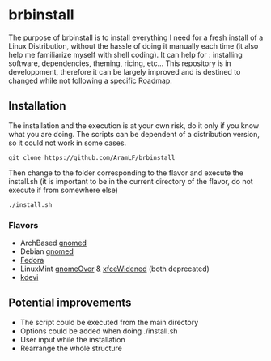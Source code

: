 # brbinstall
The purpose of brbinstall is to install everything I need for a fresh install of a Linux Distribution, without the hassle of doing it manually each time (it also help me familiarize myself with shell coding). It can help for : installing software, dependencies, theming, ricing, etc... This repository is in developpment, therefore it can be largely improved and is destined to changed while not following a specific Roadmap.  

## Installation
The installation and the execution is at your own risk, do it only if you know what you are doing. The scripts can be dependent of a distribution version, so it could not work in some cases.
```
git clone https://github.com/AramLF/brbinstall
```
Then change to the folder corresponding to the flavor and execute the install.sh (it is important to be in the current directory of the flavor, do not execute if from somewhere else)
```
./install.sh
```
### Flavors
- ArchBased [gnomed](https://github.com/AramLF/brbinstall/tree/main/Distributions/ArchBased/gnomed)
- Debian [gnomed](https://github.com/AramLF/brbinstall/tree/main/Distributions/Debian/gnomed)
- [Fedora](https://github.com/AramLF/brbinstall/tree/main/Distributions/Fedora)
- LinuxMint [gnomeOver](https://github.com/AramLF/brbinstall/tree/main/Distributions/LinuxMint/gnomeOver) & [xfceWidened](https://github.com/AramLF/brbinstall/tree/main/Distributions/LinuxMint/xfceWidened) (both deprecated)
- [kdevi](https://github.com/AramLF/brbinstall/tree/main/Flavor/kdevi)

## Potential improvements
- The script could be executed from the main directory
- Options could be added when doing ./install.sh
- User input while the installation   
- Rearrange the whole structure
